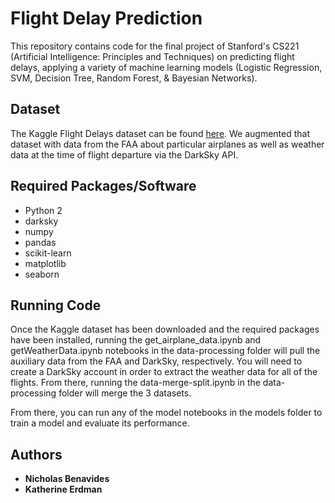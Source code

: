 # Flight Delay Prediction

This repository contains code for the final project of Stanford's CS221 (Artificial Intelligence: Principles and Techniques) on predicting flight delays, applying a variety of machine learning models (Logistic Regression, SVM, Decision Tree, Random Forest, & Bayesian Networks).

## Dataset

The Kaggle Flight Delays dataset can be found [here](https://www.kaggle.com/usdot/flight-delays#flights.csv). We augmented that dataset with data from the FAA about particular airplanes as well as weather data at the time of flight departure via the DarkSky API.

## Required Packages/Software
* Python 2
* darksky
* numpy
* pandas
* scikit-learn
* matplotlib
* seaborn

## Running Code
Once the Kaggle dataset has been downloaded and the required packages have been installed, running the get_airplane_data.ipynb and getWeatherData.ipynb notebooks in the data-processing folder will pull the auxiliary data from the FAA and DarkSky, respectively. You will need to create a DarkSky account in order to extract the weather data for all of the flights. From there, running the data-merge-split.ipynb in the data-processing folder will merge the 3 datasets.

From there, you can run any of the model notebooks in the models folder to train a model and evaluate its performance.

## Authors

* **Nicholas Benavides**
* **Katherine Erdman**